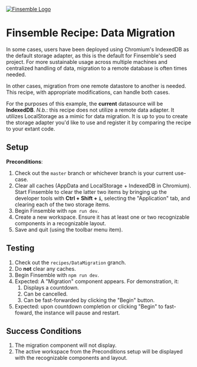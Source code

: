 [![Finsemble Logo](https://documentation.chartiq.com/finsemble/styles/img/Finsemble_Logo_Dark.svg)](https://documentation.chartiq.com/finsemble/)

# Finsemble Recipe: Data Migration

In some cases, users have been deployed using Chromium's IndexedDB as the default storage adapter, as this is the default for Finsemble's seed project. For more sustainable usage across multiple machines and centralized handling of data, migration to a remote database is often times needed.

In other cases, migration from one remote datastore to another is needed. This recipe, with appropriate modifications, can handle both cases. 

For the purposes of this example, the **current** datasource will be **IndexedDB**. _N.b._: this recipe does not utilize a remote data adapter. It utilizes LocalStorage as a mimic for data migration. It is up to you to create the storage adapter you'd like to use and register it by comparing the recipe to your extant code.

## Setup

**Preconditions**:

1. Check out the `master` branch or whichever branch is your current use-case.
1. Clear all caches (AppData and LocalStorage + IndexedDB in Chromium). Start Finsemble to clear the latter two items by bringing up the developer tools with **Ctrl + Shift + `i`**, selecting the "Application" tab, and clearing each of the two storage items.
1. Begin Finsemble with `npm run dev`.
1. Create a new workspace. Ensure it has at least one or two recognizable components in a recognizable layout.
1. Save and quit (using the toolbar menu item).


## Testing

1. Check out the `recipes/DataMigration` granch.
1. Do **not** clear any caches.
1. Begin Finsemble with `npm run dev`.
1. Expected: A "Migration" component appears. For demonstration, it:
    1. Displays a countdown.
    1. Can be cancelled.
    1. Can be fast-forwarded by clicking the "Begin" button.
1. Expected: upon countdown completion or clicking "Begin" to fast-foward, the instance will pause and restart.

## Success Conditions

1. The migration component will not display.
1. The active workspace from the Preconditions setup will be displayed with the recognizable components and layout.

